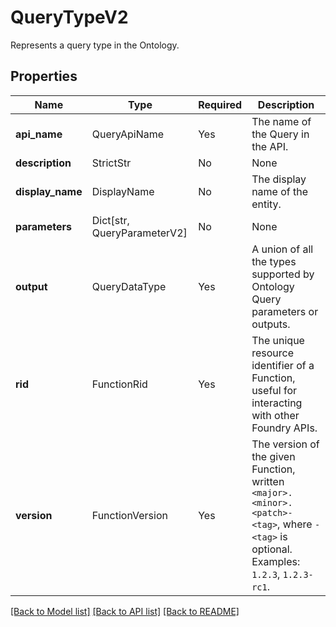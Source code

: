 # QueryTypeV2

Represents a query type in the Ontology.

## Properties
Name | Type | Required | Description |
------------ | ------------- | ------------- | ------------- |
**api_name** | QueryApiName | Yes | The name of the Query in the API.  |
**description** | StrictStr | No | None |
**display_name** | DisplayName | No | The display name of the entity. |
**parameters** | Dict[str, QueryParameterV2] | No | None |
**output** | QueryDataType | Yes | A union of all the types supported by Ontology Query parameters or outputs.  |
**rid** | FunctionRid | Yes | The unique resource identifier of a Function, useful for interacting with other Foundry APIs.  |
**version** | FunctionVersion | Yes | The version of the given Function, written `<major>.<minor>.<patch>-<tag>`, where `-<tag>` is optional. Examples: `1.2.3`, `1.2.3-rc1`.  |


[[Back to Model list]](../../README.md#documentation-for-models) [[Back to API list]](../../README.md#documentation-for-api-endpoints) [[Back to README]](../../README.md)
